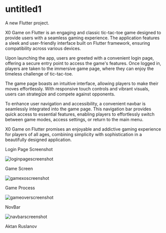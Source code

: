 # untitled1

A new Flutter project.

X0 Game on Flutter is an engaging and classic tic-tac-toe game designed to provide users with a seamless gaming experience. The application features a sleek and user-friendly interface built on Flutter framework, ensuring compatibility across various devices.

Upon launching the app, users are greeted with a convenient login page, offering a secure entry point to access the game's features. Once logged in, players are taken to the immersive game page, where they can enjoy the timeless challenge of tic-tac-toe.

The game page boasts an intuitive interface, allowing players to make their moves effortlessly. With responsive touch controls and vibrant visuals, users can strategize and compete against opponents.

To enhance user navigation and accessibility, a convenient navbar is seamlessly integrated into the game page. This navigation bar provides quick access to essential features, enabling players to effortlessly switch between game modes, access settings, or return to the main menu.

X0 Game on Flutter promises an enjoyable and addictive gaming experience for players of all ages, combining simplicity with sophistication in a beautifully designed application.


Login Page Screenshot

![loginpagescreenshot](https://github.com/aktan2803/xo/assets/81546800/1547bc2b-5c4c-4c76-b5d3-6f3425203a32)

Game Screen

![gamexoscreenshot](https://github.com/aktan2803/xo/assets/81546800/a3f8ea35-ef91-402b-bb2b-0f8f9f5dd7fa)

Game Process

![gameoverscreenshot](https://github.com/aktan2803/xo/assets/81546800/eebec73f-b474-4d6e-970f-7af7ae80dd38)

NovBar

![navbarscreenshot](https://github.com/aktan2803/xo/assets/81546800/32bc0f5a-ad04-4b00-844c-651321619435)




Aktan Ruslanov
